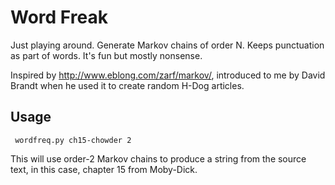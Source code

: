 Word Freak
==========

Just playing around. Generate Markov chains of order N. Keeps punctuation as part of words. It's fun but mostly nonsense.

Inspired by http://www.eblong.com/zarf/markov/, introduced to me by David Brandt when he used it to create random H-Dog articles.

Usage
-----

     wordfreq.py ch15-chowder 2

This will use order-2 Markov chains to produce a string from the source text, in this case, chapter 15 from Moby-Dick.
